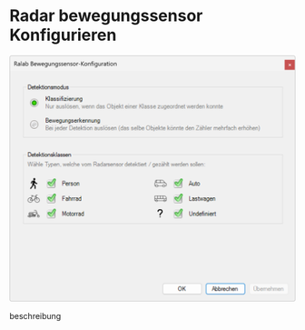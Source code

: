 # Radar bewegungssensor Konfigurieren
![Radar bewegungssensor Konfigurieren](radar-bewegungssensor-konfigurieren.png)  

beschreibung

